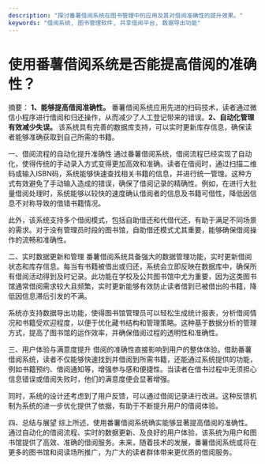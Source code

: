 ```yaml
---
description: "探讨番薯借阅系统在图书管理中的应用及其对借阅准确性的提升效果。"
keywords: "借阅系统, 图书管理软件, 共享借阅平台, 数据导出功能"
---
```

# 使用番薯借阅系统是否能提高借阅的准确性？

摘要： 
**1、能够提高借阅准确性。** 番薯借阅系统应用先进的扫码技术，读者通过微信小程序进行借阅和归还操作，从而减少了人工登记带来的错误。**2、自动化管理有效减少失误。** 该系统具有完善的数据库支持，可以实时更新库存信息，确保读者能够准确获取到自己所需的书籍。 

一、借阅流程的自动化提升准确性 
通过番薯借阅系统，借阅流程已经实现了自动化，使得传统的手动录入方式变得更加高效和准确。读者在借阅时，通过扫描二维码或输入ISBN码，系统能够快速查找相关书籍的信息，并进行统一管理。这种方式有效避免了手动输入造成的错误，确保了借阅记录的精确性。例如，在进行大批量借阅处理时，系统能够以较快的速度确认借阅者的信息及书籍可借性，降低因信息不对称导致的借错书籍情况。

此外，该系统支持多个借阅模式，包括自助借还和代借代还，有助于满足不同场景的需求。对于没有管理员时段的图书馆，自助借还模式尤其重要，能够确保借阅操作的流畅和准确性。

二、实时数据更新和管理 
番薯借阅系统具备强大的数据管理功能，实时更新借阅状态和库存信息。每当有书籍被借出或归还，系统会立即反映在数据库中，确保所有借阅活动得到及时记录。此功能在学校及公共图书馆中尤为重要，因为这类图书馆通常借阅需求较大且频繁，实时更新能够有效防止读者借到已被借出的书籍，降低因信息滞后引发的不满。

系统亦支持数据导出功能，使得图书馆管理员可以轻松生成统计报表，分析借阅情况和书籍受欢迎程度，以便于优化藏书结构和管理策略。这种基于数据分析的管理方式，提高了图书馆的运作效率，并确保借阅过程的透明性和准确性。

三、用户体验与满意度提升 
借阅的准确性直接影响到用户的整体体验。借助番薯借阅系统，读者不仅能够快速找到并借阅到所需书籍，还能通过系统提供的功能，例如书籍预约、借阅通知等，增强参与感和便捷性。当读者在借书过程中无须担心信息错误或借阅失败时，他们的满意度便会显著增强。

同时，系统的设计还考虑到了用户反馈，可以通过借阅记录进行改进。这种反馈机制为系统的进一步优化提供了依据，有助于不断提升用户的借阅体验。

四、总结与展望 
综上所述，使用番薯借阅系统确实能够显著提高借阅的准确性。通过自动化的借阅流程、实时的数据更新、及良好的用户体验，该系统为用户和图书馆提供了高效、准确的借阅服务。未来，随着技术的发展，番薯借阅系统或将在更多的图书馆和阅读场所推广，为广大的读者群体带来更优质的借阅服务。
